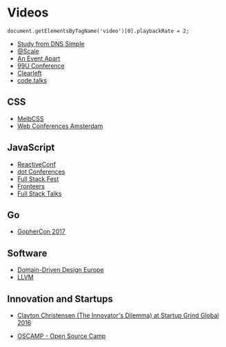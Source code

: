 # Videos

```
document.getElementsByTagName('video')[0].playbackRate = 2;
```

* [Study from DNS Simple](https://study.dnsimple.com/)
* [@Scale](https://www.youtube.com/channel/UCd9I8ZkgoR1d7GeSj_wi_LQ)
* [An Event Apart](https://aneventapart.com/news/post/unified-ux-by-cameron-moll-an-event-apart-video)
* [99U Conference](http://conference.99u.com/#video)
* [Clearleft](https://vimeo.com/clearleft)
* [code.talks](https://www.youtube.com/channel/UCfuj1MM5p37CRzWYPv_PsWA/videos)

## CSS

* [MelbCSS](https://www.youtube.com/channel/UCIpyTmd8_cCk26yzBaTIhUQ/videos)
* [Web Conferences Amsterdam](https://vimeo.com/webconferences)

## JavaScript

* [ReactiveConf](https://www.youtube.com/channel/UCBHdUnixTWymmXBIw12Y8Qg/videos)
* [dot Conferences](https://www.youtube.com/channel/UCSRhwaM00ay0fasnsw6EXKA)
* [Full Stack Fest](https://www.youtube.com/channel/UCwoOpKfkyCQHW562hXXQAGg/videos)
* [Fronteers](https://vimeo.com/fronteers)
* [Full Stack Talks](https://www.youtube.com/channel/UCpq2_V-9AYYUHSsjoJZPUTg/videos)

## Go

* [GopherCon 2017](https://www.youtube.com/playlist?list=PL2ntRZ1ySWBdD9bru6IR-_WXUgJqvrtx9)

## Software

* [Domain-Driven Design Europe](https://www.youtube.com/channel/UC3PGn-hQdbtRiqxZK9XBGqQ)
* [LLVM](https://www.youtube.com/channel/UCv2_41bSAa5Y_8BacJUZfjQ)

## Innovation and Startups

* [Clayton Christensen (The Innovator's Dilemma) at Startup Grind Global 2016](https://www.youtube.com/watch?v=Zn6-KksdOgE)

* [OSCAMP - Open Source Camp](https://channel9.msdn.com/Events/DXPortugal/OSCAMP-Open-Source-Software-powered-by-Bright-Pixel)